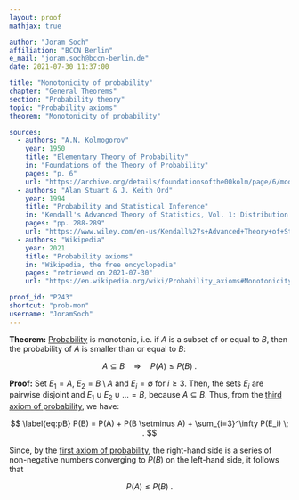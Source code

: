```yaml
---
layout: proof
mathjax: true

author: "Joram Soch"
affiliation: "BCCN Berlin"
e_mail: "joram.soch@bccn-berlin.de"
date: 2021-07-30 11:37:00

title: "Monotonicity of probability"
chapter: "General Theorems"
section: "Probability theory"
topic: "Probability axioms"
theorem: "Monotonicity of probability"

sources:
  - authors: "A.N. Kolmogorov"
    year: 1950
    title: "Elementary Theory of Probability"
    in: "Foundations of the Theory of Probability"
    pages: "p. 6"
    url: "https://archive.org/details/foundationsofthe00kolm/page/6/mode/2up"
  - authors: "Alan Stuart & J. Keith Ord"
    year: 1994
    title: "Probability and Statistical Inference"
    in: "Kendall's Advanced Theory of Statistics, Vol. 1: Distribution Theory"
    pages: "pp. 288-289"
    url: "https://www.wiley.com/en-us/Kendall%27s+Advanced+Theory+of+Statistics%2C+3+Volumes%2C+Set%2C+6th+Edition-p-9780470669549"
  - authors: "Wikipedia"
    year: 2021
    title: "Probability axioms"
    in: "Wikipedia, the free encyclopedia"
    pages: "retrieved on 2021-07-30"
    url: "https://en.wikipedia.org/wiki/Probability_axioms#Monotonicity"

proof_id: "P243"
shortcut: "prob-mon"
username: "JoramSoch"
---
```



**Theorem:** [Probability](/D/prob) is monotonic, i.e. if $A$ is a subset of or equal to  $B$, then the probability of $A$ is smaller than or equal to $B$:

$$ \label{eq:prob-mon}
A \subseteq B \quad \Rightarrow \quad P(A) \leq P(B) \; .
$$


**Proof:** Set $E_1 = A$, $E_2 = B \setminus A$ and $E_i = \emptyset$ for $i \geq 3$. Then, the sets $E_i$ are pairwise disjoint and $E_1 \cup E_2 \cup \ldots = B$, because $A \subseteq B$. Thus, from the [third axiom of probability](/D/prob-ax), we have:

$$ \label{eq:pB}
P(B) = P(A) + P(B \setminus A) + \sum_{i=3}^\infty P(E_i) \; .
$$

Since, by the [first axiom of probability](/D/prob-ax), the right-hand side is a series of non-negative numbers converging to $P(B)$ on the left-hand side, it follows that

$$ \label{eq:prob-mon-qed}
P(A) \leq P(B) \; .
$$